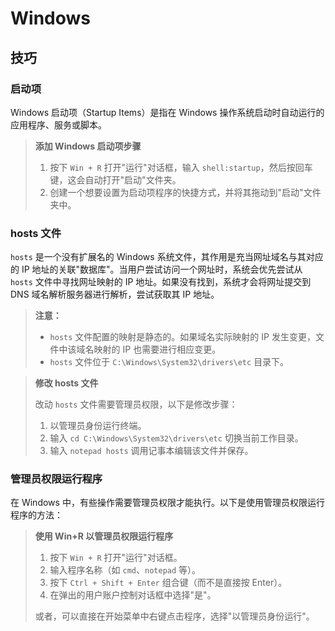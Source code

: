 # Windows

## 技巧

### 启动项

Windows 启动项（Startup Items）是指在 Windows 操作系统启动时自动运行的应用程序、服务或脚本。

> **添加 Windows 启动项步骤**
>
> 1. 按下 `Win + R` 打开"运行"对话框，输入 `shell:startup`，然后按回车键，这会自动打开"启动"文件夹。
> 2. 创建一个想要设置为启动项程序的快捷方式，并将其拖动到"启动"文件夹中。

### hosts 文件

`hosts` 是一个没有扩展名的 Windows 系统文件，其作用是充当网址域名与其对应的 IP 地址的关联"数据库"。当用户尝试访问一个网址时，系统会优先尝试从 `hosts` 文件中寻找网址映射的 IP 地址。如果没有找到，系统才会将网址提交到 DNS 域名解析服务器进行解析，尝试获取其 IP 地址。

> **注意：**
>
> -   `hosts` 文件配置的映射是静态的。如果域名实际映射的 IP 发生变更，文件中该域名映射的 IP 也需要进行相应变更。
> -   `hosts` 文件位于 `C:\Windows\System32\drivers\etc` 目录下。

> **修改 hosts 文件**
>
> 改动 `hosts` 文件需要管理员权限，以下是修改步骤：
>
> 1. 以管理员身份运行终端。
> 2. 输入 `cd C:\Windows\System32\drivers\etc` 切换当前工作目录。
> 3. 输入 `notepad hosts` 调用记事本编辑该文件并保存。

### 管理员权限运行程序

在 Windows 中，有些操作需要管理员权限才能执行。以下是使用管理员权限运行程序的方法：

> **使用 Win+R 以管理员权限运行程序**
>
> 1. 按下 `Win + R` 打开"运行"对话框。
> 2. 输入程序名称（如 `cmd`、`notepad` 等）。
> 3. 按下 `Ctrl + Shift + Enter` 组合键（而不是直接按 Enter）。
> 4. 在弹出的用户账户控制对话框中选择"是"。
>
> 或者，可以直接在开始菜单中右键点击程序，选择"以管理员身份运行"。
